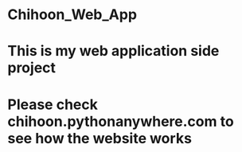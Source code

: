# Chihoon_Web_App
# This is my web application side project
# Please check chihoon.pythonanywhere.com to see how the website works
